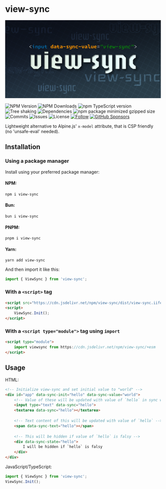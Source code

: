 # view-sync

![View Sync logo](https://raw.githubusercontent.com/matronator/view-sync/main/.github/logo.png)

![NPM Version](https://img.shields.io/npm/v/view-sync)
![NPM Downloads](https://img.shields.io/npm/dw/view-sync)
![npm TypeScript version](https://img.shields.io/npm/dependency-version/view-sync/dev/typescript)
![Tree shaking](https://badgen.net/bundlephobia/tree-shaking/view-sync)
![Dependencies](https://badgen.net/bundlephobia/dependency-count/view-sync)
![npm package minimized gzipped size](https://img.shields.io/bundlejs/size/view-sync)
![Commits](https://badgen.net/github/commits/matronator/view-sync)
![Issues](https://img.shields.io/github/issues/matronator/view-sync.svg)
![License](https://img.shields.io/github/license/matronator/view-sync.svg)
<a href="https://github.com/matronator">![Follow](https://img.shields.io/github/followers/matronator.svg?style=social&label=Follow&maxAge=2592000)</a>
<a href="https://github.com/sponsors/matronator/">![GitHub Sponsors](https://img.shields.io/github/sponsors/matronator)</a>

Lightweight alternative to Alpine.js' `x-model` attribute, that is CSP friendly (no 'unsafe-eval' needed).

## Installation

### Using a package manager

Install using your preferred package manager:

#### NPM:

```
npm i view-sync
```

#### Bun:

```
bun i view-sync
```

#### PNPM:

```
pnpm i view-sync
```

#### Yarn:

```
yarn add view-sync
```

And then import it like this:

```js
import { ViewSync } from 'view-sync';
```

### With a `<script>` tag

```html
<script src="https://cdn.jsdelivr.net/npm/view-sync/dist/view-sync.iife.min.js"></script>
<script>
    ViewSync.Init();
</script>
```

### With a `<script type="module">` tag using `import`

```html
<script type="module">
    import viewsync from https://cdn.jsdelivr.net/npm/view-sync/+esm
</script>
```

## Usage

HTML:

```html
<!-- Initialize view-sync and set initial value to "world" -->
<div id="app" data-sync-init="hello" data-sync-value="world">
    <!-- Value of these will be updated with value of `hello` in sync with each other -->
    <input type="text" data-sync="hello">
    <textarea data-sync="hello"></textarea>

    <!-- Text content of this will be updated with value of `hello` -->
    <span data-sync-text="hello"></span>

    <!-- This will be hidden if value of `hello` is falsy -->
    <div data-sync-state="hello">
        I will be hidden if `hello` is falsy
    </div>
</div>
```

JavaScript/TypeScript:

```ts
import { ViewSync } from 'view-sync';
ViewSync.Init();
```
